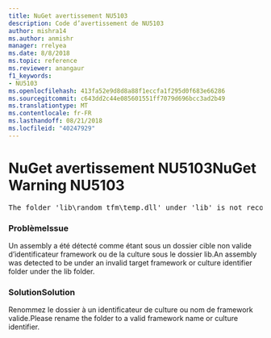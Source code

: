 ```yaml
---
title: NuGet avertissement NU5103
description: Code d’avertissement de NU5103
author: mishra14
ms.author: anmishr
manager: rrelyea
ms.date: 8/8/2018
ms.topic: reference
ms.reviewer: anangaur
f1_keywords:
- NU5103
ms.openlocfilehash: 413fa52e9d8d8a88f1eccfa1f295d0f683e66286
ms.sourcegitcommit: c643dd2c44e085601551ff7079d696bcc3ad2b49
ms.translationtype: MT
ms.contentlocale: fr-FR
ms.lasthandoff: 08/21/2018
ms.locfileid: "40247929"
---
```

# <a name="nuget-warning-nu5103"></a><span data-ttu-id="41d20-103">NuGet avertissement NU5103</span><span class="sxs-lookup"><span data-stu-id="41d20-103">NuGet Warning NU5103</span></span>
<pre>The folder 'lib\random_tfm\temp.dll' under 'lib' is not recognized as a valid framework name or a supported culture identifier. Rename it to a valid framework name or culture identifier.</pre>

### <a name="issue"></a><span data-ttu-id="41d20-104">Problème</span><span class="sxs-lookup"><span data-stu-id="41d20-104">Issue</span></span>

<span data-ttu-id="41d20-105">Un assembly a été détecté comme étant sous un dossier cible non valide d’identificateur framework ou de la culture sous le dossier lib.</span><span class="sxs-lookup"><span data-stu-id="41d20-105">An assembly was detected to be under an invalid target framework or culture identifier folder under the lib folder.</span></span>


### <a name="solution"></a><span data-ttu-id="41d20-106">Solution</span><span class="sxs-lookup"><span data-stu-id="41d20-106">Solution</span></span>

<span data-ttu-id="41d20-107">Renommez le dossier à un identificateur de culture ou nom de framework valide.</span><span class="sxs-lookup"><span data-stu-id="41d20-107">Please rename the folder to a valid framework name or culture identifier.</span></span>

